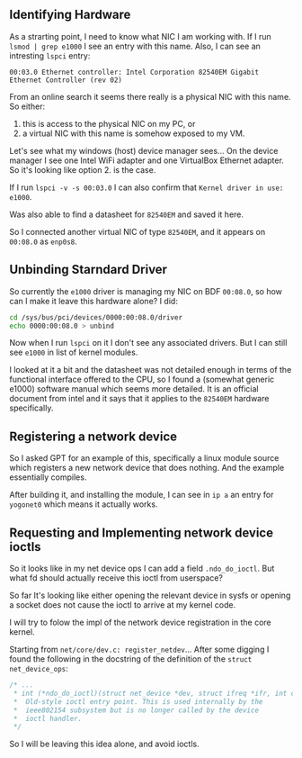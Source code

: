 ## Identifying Hardware
As a strarting point, I need to know what NIC I am working with.
If I run `lsmod | grep e1000` I see an entry with this name.
Also, I can see an intresting `lspci` entry:
```
00:03.0 Ethernet controller: Intel Corporation 82540EM Gigabit Ethernet Controller (rev 02)
```
From an online search it seems there really is a physical NIC with this name.
So either:
1. this is access to the physical NIC on my PC, or
2. a virtual NIC with this name is somehow exposed to my VM.

Let's see what my windows (host) device manager sees...
On the device manager I see one Intel WiFi adapter and one VirtualBox Ethernet adapter.
So it's looking like option 2. is the case.

If I run `lspci -v -s 00:03.0` I can also confirm that `Kernel driver in use: e1000`.

Was also able to find a datasheet for `82540EM` and saved it here.

So I connected another virtual NIC of type `82540EM`, and it appears on `00:08.0` as `enp0s8`.

## Unbinding Starndard Driver
So currently the `e1000` driver is managing my NIC on BDF `00:08.0`, so how can I make it leave this hardware alone?
I did:
```bash
cd /sys/bus/pci/devices/0000:00:08.0/driver
echo 0000:00:08.0 > unbind
```
Now when I run `lspci` on it I don't see any associated drivers.
But I can still see `e1000` in list of kernel modules.

I looked at it a bit and the datasheet was not detailed enough in terms of the functional interface offered to the CPU, so I found a (somewhat generic e1000) software manual which seems more detailed. It is an official document from intel and it says that it applies to the `82540EM` hardware specifically.

## Registering a network device
So I asked GPT for an example of this, specifically a linux module source which registers a new network device that does nothing. And the example essentially compiles.

After building it, and installing the module, I can see in `ip a` an entry for `yogonet0` which means it actually works.

## Requesting and Implementing network device ioctls
So it looks like in my net device ops I can add a field `.ndo_do_ioctl`.
But what fd should actually receive this ioctl from userspace?

So far It's looking like either opening the relevant device in sysfs or opening a socket does not cause the ioctl to arrive at my kernel code.

I will try to folow the impl of the network device registration in the core kernel.

Starting from `net/core/dev.c: register_netdev`...
After some digging I found the following in the docstring of the definition of the `struct net_device_ops`:
```c
/* ...
 * int (*ndo_do_ioctl)(struct net_device *dev, struct ifreq *ifr, int cmd);
 *	Old-style ioctl entry point. This is used internally by the
 *	ieee802154 subsystem but is no longer called by the device
 *	ioctl handler.
 */
```

So I will be leaving this idea alone, and avoid ioctls.